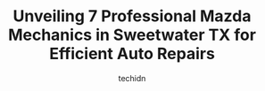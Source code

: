 ---
layout: ampstory
image: https://images.unsplash.com/photo-1488610883421-64eb350d7f12?ixlib=rb-4.0.3&ixid=MnwxMjA3fDB8MHxwaG90by1wYWdlfHx8fGVufDB8fHx8&auto=format&fit=crop&w=640&h=853&q=80
author: techidn
featured: false
description: When it comes to maintaining and repairing your vehicle in Sweetwater TX, USA, you deserve nothing but the best. Thats why the 7 best Mazda Mechanic in the area are here to offer their expe
title: Unveiling 7 Professional Mazda Mechanics in Sweetwater TX for Efficient Auto Repairs
cover:
   title: Unveiling 7 Professional Mazda Mechanics in Sweetwater TX for Efficient Auto Repairs
   subtitle: Rickpate
   background: https://images.unsplash.com/photo-1488610883421-64eb350d7f12?ixlib=rb-4.0.3&ixid=MnwxMjA3fDB8MHxwaG90by1wYWdlfHx8fGVufDB8fHx8&auto=format&fit=crop&w=640&h=853&q=80

pages: 
 - layout: thirds
   top: <h1>#1 A1 Auto Parts</h1>
   bottom: "<p>Great service! Awesome vehicles, and all for sale too! This has to be one of the best automotive places in West Texas. They have whole cars, replacement sheet metal, new </p>"
   background: https://www.knot35.com/toplist/wp-content/uploads/2023/06/best-mazda-mechanic-1-in-sweetwater-tx-1685833229.jpeg
   backgroundblur: true
 - layout: thirds
   top: <h1>#2 Rosados Wrecker Service</h1>
   bottom: "<p>700 W Broadway St, Sweetwater, TX 79556, United States</p>"
   background: https://www.knot35.com/toplist/wp-content/uploads/2023/06/best-mazda-mechanic-2-in-sweetwater-tx-1685833230.jpeg
   cta:
      link: https://www.knot35.com/toplist/unveiling-7-professional-mazda-mechanics-in-sweetwater-tx-for-efficient-auto-repairs/
      text: Unveiling 7 Professional Mazda Mechanics in Sweetwater TX for Efficient Auto Repairs
 - layout: thirds
   top: <h1>#3 Twisted Wrench</h1>
   bottom: "<p>609 Lamar St, Sweetwater, TX 79556, United States</p>"
   background: https://www.knot35.com/toplist/wp-content/uploads/2023/06/best-mazda-mechanic-3-in-sweetwater-tx-1685833230.jpeg
   cta:
      link: https://www.knot35.com/toplist/unveiling-7-professional-mazda-mechanics-in-sweetwater-tx-for-efficient-auto-repairs/
      text: Unveiling 7 Professional Mazda Mechanics in Sweetwater TX for Efficient Auto Repairs
 - layout: thirds
   top: <h1>#4 MKM Wrecker Service</h1>
   bottom: "<p>2601 E Broadway Ave, Sweetwater, TX 79556, United States</p>"
   background: https://images.unsplash.com/photo-1561679660-d00ee1e0dc8e?ixlib=rb-4.0.3&ixid=MnwxMjA3fDB8MHxwaG90by1wYWdlfHx8fGVufDB8fHx8&auto=format&fit=crop&w=640&h=853&q=80
   cta:
      link: https://www.knot35.com/toplist/unveiling-7-professional-mazda-mechanics-in-sweetwater-tx-for-efficient-auto-repairs/
      text: Unveiling 7 Professional Mazda Mechanics in Sweetwater TX for Efficient Auto Repairs
 - layout: thirds
   top: <h1>#5 Hendersons Garage</h1>
   bottom: "<p>708 W Broadway St, Sweetwater, TX 79556, United States</p>"
   background: https://images.unsplash.com/photo-1620421680010-0766ff230392?ixlib=rb-4.0.3&ixid=MnwxMjA3fDB8MHxwaG90by1wYWdlfHx8fGVufDB8fHx8&auto=format&fit=crop&w=640&h=853&q=80
   cta:
      link: https://www.knot35.com/toplist/unveiling-7-professional-mazda-mechanics-in-sweetwater-tx-for-efficient-auto-repairs/
      text: Unveiling 7 Professional Mazda Mechanics in Sweetwater TX for Efficient Auto Repairs
 - layout: thirds
   top: <h1>#6 Rudys Automotive shop</h1>
   bottom: "<p>302 W Broadway St, Sweetwater, TX 79556, United States</p>"
   background: https://images.unsplash.com/photo-1510906594845-bc082582c8cc?ixlib=rb-4.0.3&ixid=MnwxMjA3fDB8MHxwaG90by1wYWdlfHx8fGVufDB8fHx8&auto=format&fit=crop&w=640&h=853&q=80
   cta:
      link: https://www.knot35.com/toplist/unveiling-7-professional-mazda-mechanics-in-sweetwater-tx-for-efficient-auto-repairs/
      text: Unveiling 7 Professional Mazda Mechanics in Sweetwater TX for Efficient Auto Repairs
 - layout: thirds
   top: <h1>#7 Stevens Auto Repair</h1>
   bottom: "<p>1609 E Broadway Ave, Sweetwater, TX 79556, United States</p>"
   background: https://plus.unsplash.com/premium_photo-1664640458616-3c74f8cb4589?ixlib=rb-4.0.3&ixid=MnwxMjA3fDB8MHxwaG90by1wYWdlfHx8fGVufDB8fHx8&auto=format&fit=crop&w=640&h=853&q=80
   cta:
      link: https://www.knot35.com/toplist/unveiling-7-professional-mazda-mechanics-in-sweetwater-tx-for-efficient-auto-repairs/
      text: Unveiling 7 Professional Mazda Mechanics in Sweetwater TX for Efficient Auto Repairs
 - layout: thirds
   middle: Continue reading...
   background: https://images.unsplash.com/photo-1496096265110-f83ad7f96608?ixlib=rb-4.0.3&ixid=MnwxMjA3fDB8MHxwaG90by1wYWdlfHx8fGVufDB8fHx8&auto=format&fit=crop&w=640&h=853&q=80
   cta:
      link: https://www.knot35.com/toplist/unveiling-7-professional-mazda-mechanics-in-sweetwater-tx-for-efficient-auto-repairs/
      text: Unveiling 7 Professional Mazda Mechanics in Sweetwater TX for Efficient Auto Repairs
      
---